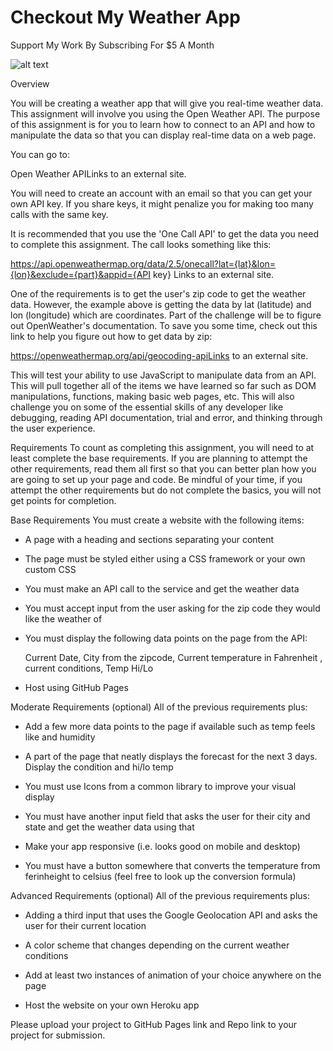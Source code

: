 # Checkout My Weather App

Support My Work By Subscribing For $5 A Month

![alt text](https://github.com/SherYang17/WeatherApp/blob/main/images/appphoto.png)







 

Overview
 

You will be creating a weather app that will give you real-time weather data. This assignment will involve you using the Open Weather API. The purpose of this assignment is for you to learn how to connect to an API and how to manipulate the data so that you can display real-time data on a web page.

 

You can go to:

Open Weather APILinks to an external site.

 

You will need to create an account with an email so that you can get your own API key. If you share keys, it might penalize you for making too many calls with the same key.

 

It is recommended that you use the 'One Call API' to get the data you need to complete this assignment. The call looks something like this:

 

https://api.openweathermap.org/data/2.5/onecall?lat={lat}&lon={lon}&exclude={part}&appid={API key}
Links to an external site.
 

One of the requirements is to get the user's zip code to get the weather data. However, the example above is getting the data by lat (latitude) and lon (longitude) which are coordinates. Part of the challenge will be to figure out OpenWeather's documentation. To save you some time, check out this link to help you figure out how to get data by zip:

 

https://openweathermap.org/api/geocoding-apiLinks to an external site.

 

 

This will test your ability to use JavaScript to manipulate data from an API. This will pull together all of the items we have learned so far such as DOM manipulations, functions, making basic web pages, etc. This will also challenge you on some of the essential skills of any developer like debugging, reading API documentation, trial and error, and thinking through the user experience.

 

Requirements
To count as completing this assignment, you will need to at least complete the base requirements. If you are planning to attempt the other requirements, read them all first so that you can better plan how you are going to set up your page and code. Be mindful of your time, if you attempt the other requirements but do not complete the basics, you will not get points for completion.

 

Base Requirements
You must create a website with the following items:

- A page with a heading and sections separating your content

- The page must be styled either using a CSS framework or your own custom CSS

- You must make an API call to the service and get the weather data

- You must accept input from the user asking for the zip code they would like the weather of

- You must display the following data points on the page from the API:

    Current Date, City from the zipcode, Current temperature in Fahrenheit , current conditions, Temp Hi/Lo

- Host using GitHub Pages

 

Moderate Requirements (optional)
All of the previous requirements plus:

- Add a few more data points to the page if available such as temp feels like and humidity

- A part of the page that neatly displays the forecast for the next 3 days. Display the condition and hi/lo temp

- You must use Icons from a common library to improve your visual display

- You must have another input field that asks the user for their city and state and get the weather data using that

- Make your app responsive (i.e. looks good on mobile and desktop)

- You must have a button somewhere that converts the temperature from ferinheight to celsius (feel free to look up the conversion formula)

 

Advanced Requirements (optional)
All of the previous requirements plus:

- Adding a third input that uses the Google Geolocation API and asks the user for their current location
- A color scheme that changes depending on the current weather conditions

- Add at least two instances of animation of your choice anywhere on the page

- Host the website on your own Heroku app

 

 

Please upload your project to GitHub Pages link and Repo link to your project for submission.
